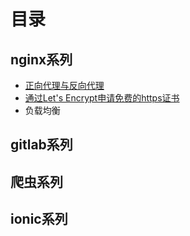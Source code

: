 # 目录

## nginx系列

- [正向代理与反向代理](src/nginx_proxy.md)
- [通过Let's Encrypt申请免费的https证书](src/nginx_certificate.md)
- 负载均衡

## gitlab系列

## 爬虫系列

## ionic系列
